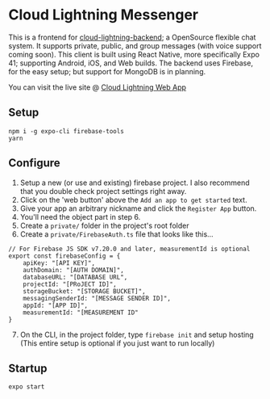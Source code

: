 <!-- Comment -->
# Cloud Lightning Messenger

This is a frontend for [cloud-lightning-backend](https://github.com/nightness/cloud-lightning-backend); a OpenSource flexible chat system. It supports private, public, and group messages (with voice support coming soon). This client is built using React Native, more specifically Expo 41; supporting Android, iOS, and Web builds. The backend uses Firebase, for the easy setup; but support for MongoDB is in planning.

You can visit the live site @ [Cloud Lightning Web App](https://cloud-lightning.web.app/)


## Setup

```
npm i -g expo-cli firebase-tools
yarn
```

## Configure
1. Setup a new (or use and existing) firebase project. I also recommend that you double check project settings right away.
2. Click on the 'web button' above the `Add an app to get started` text.
3. Give your app an arbitrary nickname and click the `Register App` button.
4. You'll need the object part in step 6.
5. Create a `private/` folder in the project's root folder
6. Create a `private/FirebaseAuth.ts` file that looks like this...
```tsx
// For Firebase JS SDK v7.20.0 and later, measurementId is optional
export const firebaseConfig = {
    apiKey: "[API KEY]",
    authDomain: "[AUTH DOMAIN]",
    databaseURL: "[DATABASE URL",
    projectId: "[PRoJECT ID]",
    storageBucket: "[STORAGE BUCKET]",
    messagingSenderId: "[MESSAGE SENDER ID]",
    appId: "[APP ID]",
    measurementId: "[MEASUREMENT ID"
}
```
7. On the CLI, in the project folder, type `firebase init` and setup hosting (This entire setup is optional if you just want to run locally)
## Startup

```
expo start
```
